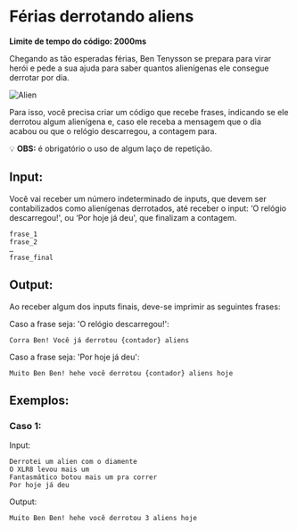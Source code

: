 # Férias derrotando aliens

**Limite de tempo do código: 2000ms**

Chegando as tão esperadas férias, Ben Tenysson se prepara para virar herói e pede a sua ajuda para saber quantos alienígenas ele consegue derrotar por dia.

![Alien](https://media.tenor.com/TmbNLu_okcUAAAAM/grey-matter-ben10.gif)

Para isso, você precisa criar um código que recebe frases, indicando se ele derrotou algum alienígena e, caso ele receba a mensagem que o dia acabou ou que o relógio descarregou, a contagem para.

💡 **OBS:** é obrigatório o uso de algum laço de repetição.

## Input:

Você vai receber um número indeterminado de inputs, que devem ser contabilizados como alienígenas derrotados, até receber o input: ‘O relógio descarregou!', ou ‘Por hoje já deu', que finalizam a contagem.

```
frase_1
frase_2
…
frase_final
```


## Output:

Ao receber algum dos inputs finais, deve-se imprimir as seguintes frases:

Caso a frase seja: 'O relógio descarregou!':

```
Corra Ben! Você já derrotou {contador} aliens
```

Caso a frase seja: 'Por hoje já deu':

```
Muito Ben Ben! hehe você derrotou {contador} aliens hoje
```

## Exemplos:

### Caso 1:

Input:
```
Derrotei um alien com o diamente
O XLR8 levou mais um
Fantasmático botou mais um pra correr
Por hoje já deu
```

Output:
```
Muito Ben Ben! hehe você derrotou 3 aliens hoje
```